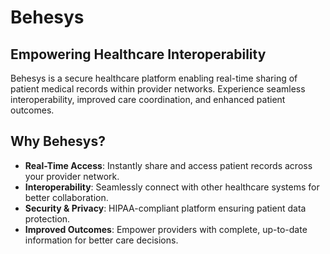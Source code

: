 # Behesys

## Empowering Healthcare Interoperability

Behesys is a secure healthcare platform enabling real-time sharing of patient medical records within provider networks. Experience seamless interoperability, improved care coordination, and enhanced patient outcomes.

## Why Behesys?

- **Real-Time Access**: Instantly share and access patient records across your provider network.
- **Interoperability**: Seamlessly connect with other healthcare systems for better collaboration.
- **Security & Privacy**: HIPAA-compliant platform ensuring patient data protection.
- **Improved Outcomes**: Empower providers with complete, up-to-date information for better care decisions.
